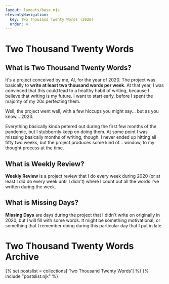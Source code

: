```yaml
---
layout: layouts/base.njk
eleventyNavigation:
  key: Two Thousand Twenty Words (2020)
  order: 4
---
```

# Two Thousand Twenty Words

## What is Two Thousand Twenty Words?

It's a project conceived by me, Al, for the year of 2020. The project was basically to **write at least two thousand words per week**. At that year, I was convinced that this could lead to a healthy habit of writing, because I believe that writing is my future. I want to start early, before I spent the majority of my 20s perfecting them.

Well, the project went well, with a few hiccups you might say... but as you know... 2020.

Everything basically kinda petered out during the first few months of the pandemic, but I stubbornly keep on doing them. At some point I was misssing basically months of writing, though. I never ended up hitting all fifty two weeks, but the project produces some kind of... window, to my thought process at the time.

## What is Weekly Review?

**Weekly Review** is a project review that I do every week during 2020 (or at least I did do every week until I didn't) where I count out all the words I've written during the week.

## What is Missing Days?

**Missing Days** are days during the project that I didn't write on originally in 2020, but I will fill with some words. It might be something motivational, or something that I remember doing during this particular day that I put in late.


# Two Thousand Twenty Words Archive

{% set postslist = collections['Two Thousand Twenty Words'] %}
{% include "postslist.njk" %}